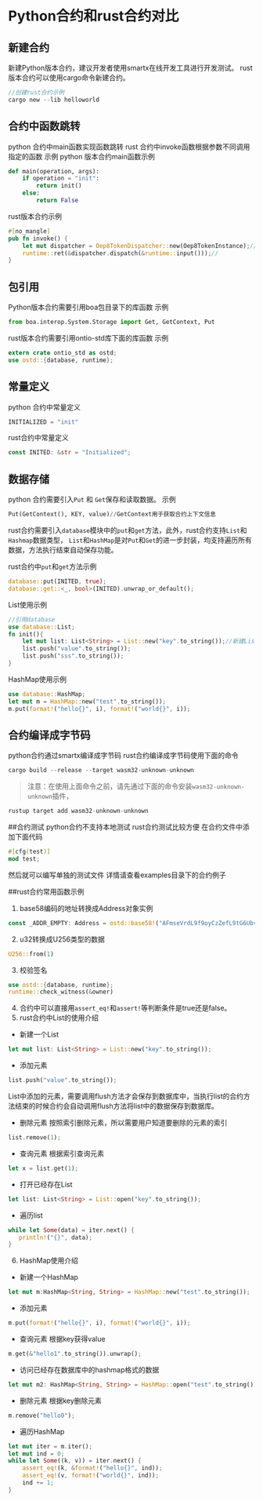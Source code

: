 # Python合约和rust合约对比

## 新建合约
新建Python版本合约，建议开发者使用smartx在线开发工具进行开发测试。
rust版本合约可以使用cargo命令新建合约。
```rust
//创建rust合约示例
cargo new --lib helloworld
```
## 合约中函数跳转
python 合约中main函数实现函数跳转
rust 合约中invoke函数根据参数不同调用指定的函数
示例
python 版本合约main函数示例
```python
def main(operation, args):
    if operation = "init":
        return init()
    else:
        return False
```
rust版本合约示例
```rust
#[no_mangle]
pub fn invoke() {
    let mut dispatcher = Oep8TokenDispatcher::new(Oep8TokenInstance);//通过代码生成器，生成Oep8TokenDispatcher对象实例
    runtime::ret(&dispatcher.dispatch(&runtime::input()));//
}
```
## 包引用
Python版本合约需要引用boa包目录下的库函数
示例
```python
from boa.interop.System.Storage import Get, GetContext, Put
```
rust版本合约需要引用ontio-std库下面的库函数
示例
```rust
extern crate ontio_std as ostd;
use ostd::{database, runtime};
```

## 常量定义
python 合约中常量定义
```python
INITIALIZED = "init"
```
rust合约中常量定义
```rust
const INITED: &str = "Initialized";
```

## 数据存储
python 合约需要引入`Put` 和 `Get`保存和读取数据。
示例
```python
Put(GetContext(), KEY, value)//GetContext用于获取合约上下文信息
```

rust合约需要引入`database`模块中的`put`和`get`方法，此外，rust合约支持`List`和`Hashmap`数据类型，
`List`和`HashMap`是对`Put`和`Get`的进一步封装，均支持遍历所有数据，方法执行结束自动保存功能。

rust合约中`put`和`get`方法示例
```rust
database::put(INITED, true);
database::get::<_, bool>(INITED).unwrap_or_default();
```
List使用示例
```rust
//引用database
use database::List;
fn init(){
    let mut list: List<String> = List::new("key".to_string());//新建List实例
    list.push("value".to_string());
    list.push("sss".to_string());
}
```
HashMap使用示例
```rust
use database::HashMap;
let mut m = HashMap::new("test".to_string());
m.put(format!("hello{}", i), format!("world{}", i));
```

## 合约编译成字节码
python合约通过smartx编译成字节码
rust合约编译成字节码使用下面的命令
```rust
cargo build --release --target wasm32-unknown-unknown
```
>注意：在使用上面命令之前，请先通过下面的命令安装`wasm32-unknown-unknown`插件，
```rust
rustup target add wasm32-unknown-unknown
```
##合约测试
python合约不支持本地测试
rust合约测试比较方便
在合约文件中添加下面代码
```rust
#[cfg(test)]
mod test;
```
然后就可以编写单独的测试文件
详情请查看examples目录下的合约例子

##rust合约常用函数示例
1. base58编码的地址转换成Address对象实例
```rust
const _ADDR_EMPTY: Address = ostd::base58!("AFmseVrdL9f9oyCzZefL9tG6UbvhPbdYzM");
```
2. u32转换成U256类型的数据
```rust
U256::from(1)
```
3. 校验签名

```rust
use ostd::{database, runtime};
runtime::check_witness(&owner)
```
4. 合约中可以直接用`assert_eq!`和`assert!`等判断条件是true还是false。
5. rust合约中List的使用介绍
* 新建一个List
```rust
let mut list: List<String> = List::new("key".to_string());
```
* 添加元素
```rust
list.push("value".to_string());
```
List中添加的元素，需要调用flush方法才会保存到数据库中，当执行list的合约方法结束的时候合约会自动调用flush方法将list中的数据保存到数据库。

* 删除元素
按照索引删除元素，所以需要用户知道要删除的元素的索引
```rust
list.remove(1);
```
* 查询元素
根据索引查询元素
```rust
let x = list.get(1);
```
* 打开已经存在List
```rust
let list: List<String> = List::open("key".to_string());
```
* 遍历list
```rust
while let Some(data) = iter.next() {
   println!("{}", data);
}
```

6. HashMap使用介绍
* 新建一个HashMap
```rust
let mut m:HashMap<String, String> = HashMap::new("test".to_string());
```

* 添加元素
```rust
m.put(format!("hello{}", i), format!("world{}", i));
```
* 查询元素
根据key获得value
```rust
m.get(&"hello1".to_string()).unwrap();
```
* 访问已经存在数据库中的hashmap格式的数据
```rust
let mut m2: HashMap<String, String> = HashMap::open("test".to_string());
```

* 删除元素
根据key删除元素
```rust
m.remove("hello0");
```

* 遍历HashMap
```rust
let mut iter = m.iter();
let mut ind = 0;
while let Some((k, v)) = iter.next() {
    assert_eq!(k, &format!("hello{}", ind));
    assert_eq!(v, format!("world{}", ind));
    ind += 1;
}
```
